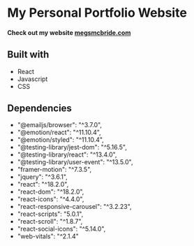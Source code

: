 # My Personal Portfolio Website

#### Check out my website [megsmcbride.com](https://megsmcbride.com/)


## Built with 
- React
- Javascript
- CSS

## Dependencies 
 - "@emailjs/browser": "^3.7.0",
 - "@emotion/react": "^11.10.4",
 - "@emotion/styled": "^11.10.4",
 - "@testing-library/jest-dom": "^5.16.5",
 - "@testing-library/react": "^13.4.0",
 - "@testing-library/user-event": "^13.5.0",
 - "framer-motion": "^7.3.5",
 - "jquery": "^3.6.1",
 - "react": "^18.2.0",
 - "react-dom": "^18.2.0",
 - "react-icons": "^4.4.0",
 - "react-responsive-carousel": "^3.2.23",
 - "react-scripts": "5.0.1",
 - "react-scroll": "^1.8.7",
 - "react-social-icons": "^5.14.0",
 - "web-vitals": "^2.1.4"
